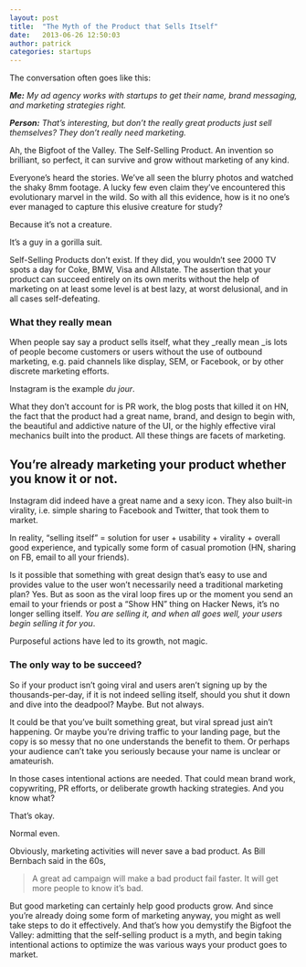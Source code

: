 ```yaml
---
layout: post
title:  "The Myth of the Product that Sells Itself"
date:   2013-06-26 12:50:03
author:	patrick
categories: startups 
---
```


The conversation often goes like this:

_**Me:** My ad agency works with startups to get their name, brand messaging, and marketing strategies right._

_**Person:** That’s interesting, but don’t the really great products just sell themselves? They don’t really need marketing._

Ah, the Bigfoot of the Valley. The Self-Selling Product. An invention so brilliant, so perfect, it can survive and grow without marketing of any kind.

Everyone’s heard the stories. We’ve all seen the blurry photos and watched the shaky 8mm footage. A lucky few even claim they’ve encountered this evolutionary marvel in the wild. So with all this evidence, how is it no one’s ever managed to capture this elusive creature for study?

<!--more-->

Because it’s not a creature.

It’s a guy in a gorilla suit.

Self-Selling Products don’t exist. If they did, you wouldn’t see 2000 TV spots a day for Coke, BMW, Visa and Allstate. The assertion that your product can succeed entirely on its own merits without the help of marketing on at least some level is at best lazy, at worst delusional, and in all cases self-defeating.

### What they really mean

When people say say a product sells itself, what they _really mean _is lots of people become customers or users without the use of outbound marketing, e.g. paid channels like display, SEM, or Facebook, or by other discrete marketing efforts.

Instagram is the example _du jour_.

What they don’t account for is PR work, the blog posts that killed it on HN, the fact that the product had a great name, brand, and design to begin with, the beautiful and addictive nature of the UI, or the highly effective viral mechanics built into the product. All these things are facets of marketing.

## You’re already marketing your product whether you know it or not.

Instagram did indeed have a great name and a sexy icon. They also built-in virality, i.e. simple sharing to Facebook and Twitter, that took them to market.

In reality, “selling itself” = solution for user + usability + virality + overall good experience, and typically some form of casual promotion (HN, sharing on FB, email to all your friends).

Is it possible that something with great design that’s easy to use and provides value to the user won’t necessarily need a traditional marketing plan? Yes. But as soon as the viral loop fires up or the moment you send an email to your friends or post a “Show HN” thing on Hacker News, it’s no longer selling itself. *You are selling it, and when all goes well, your users begin selling it for you*.

Purposeful actions have led to its growth, not magic.

### The only way to be succeed?

So if your product isn’t going viral and users aren’t signing up by the thousands-per-day, if it is not indeed selling itself, should you shut it down and dive into the deadpool? Maybe. But not always.

It could be that you’ve built something great, but viral spread just ain’t happening. Or maybe you’re driving traffic to your landing page, but the copy is so messy that no one understands the benefit to them. Or perhaps your audience can’t take you seriously because your name is unclear or amateurish.

In those cases intentional actions are needed. That could mean brand work, copywriting, PR efforts, or deliberate growth hacking strategies. And you know what?

That’s okay.

Normal even.

Obviously, marketing activities will never save a bad product. As Bill Bernbach said in the 60s,

> A great ad campaign will make a bad product fail faster. It will get more people to know it’s bad.

But good marketing can certainly help good products grow. And since you’re already doing some form of marketing anyway, you might as well take steps to do it effectively. And that’s how you demystify the Bigfoot the Valley: admitting that the self-selling product is a myth, and begin taking intentional actions to optimize the was various ways your product goes to market. 
